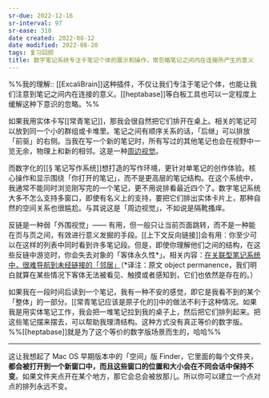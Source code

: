 ```yaml
---
sr-due: 2022-12-16
sr-interval: 97
sr-ease: 310
date created: 2022-08-12
date modified: 2022-08-20
tags: 复习回顾
title: 数字笔记系统专注于笔记个体的展示和操作，常忽略笔记之间内在连接所产生的意义
---
```


%%我的理解:: [[ExcaliBrain]]这种插件，不仅让我们专注于笔记个体，也能让我们注意到笔记之间内在连接的意义。[[heptabase]]等白板工具也可以一定程度上缓解这种下意识的忽略。%%

如果我用实体卡写[[常青笔记]]，那我会很自然把它们排开在桌上。相关的笔记可以放到同一个小的群组或卡堆里。笔记之间有顺序关系的话，「后继」可以排放「前驱」的右侧。当我在写一个新的笔记时，所有写过的其他笔记也会在视野中一览无余，物理上和新的相邻。这是一种[周边视觉](https://notes.andymatuschak.org/z7UeGpBpsZFWDmUq6VQgcB4TDfCUgxgXNuMvM)。

而数字化的[[§ 笔记写作系统]]想打造的写作环境，更针对单笔记的创作体验。核心操作和显示围绕「你打开的笔记」，而不是更高层的笔记结构。在这个系统中，我通常不能同时浏览刚写完的一个笔记，更不用说排看最近四个了。数字笔记系统大多不怎么支持多窗口，即使有名义上的支持，要把它们排出实体卡片上，那种自然的空间关系也很尴尬。与其说这是「周边视觉」，不如说是隔靴搔痒。

反链是一种弱「外围视觉」—— 有用，但一般只让当前页面跳转，而不是一种能在页与页之间，有效进行意义发掘的手段。[[上下文反向链接]]会有用：你至少可以在这样的列表中同时看到许多笔记段。但是，即使你理解他们之间的结构，在这些反链中游览时，你会失去对象的「客体永久性\*」。相关内容：[在关联型笔记系统中，很难导航到未经链接的「邻居」](https://notes.andymatuschak.org/zT6iA52811NuLvbU9W8ixeDc3KUqyCT1wN8)（\*译注：原文 object permanence，我们明白就算在某些情况下客体无法被看见、触摸或者感知到，它们也依然是存在的。）

如果我在一段时间后读到一个笔记，我有一种不安的感觉，即它是我看不到的某个「整体」的一部分。[[常青笔记应该是原子化的]]中的做法不利于这种情况。如果我是用实体笔记工作，我会把一堆笔记拉到我的桌子上，然后把它们排列起来。把这些笔记摆来摆去，可以帮助我理清结构。这种方式没有真正等价的数字版。 %%[[heptabase]]就是为了这个等价的数字版场景而生的，哈哈%%

___

这让我想起了 Mac OS 早期版本中的「空间」版 Finder，它里面的每个文件夹，**都会被打开到一个新窗口中，而且这些窗口的位置和大小会在不同会话中保持不变**。如果文件夹点开在某个地方，那它会总会被放那儿。所以你可以建立一个点对点的排列永远不变。
